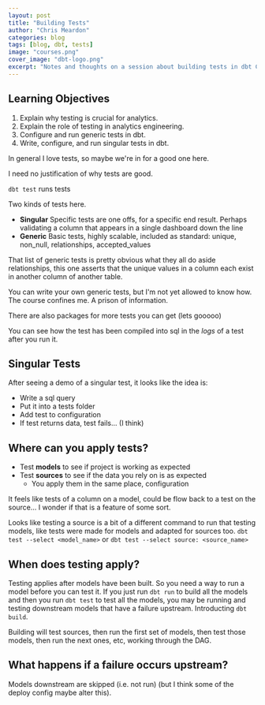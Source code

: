 ```yaml
---
layout: post
title: "Building Tests"
author: "Chris Meardon"
categories: blog
tags: [blog, dbt, tests]
image: "courses.png"
cover_image: "dbt-logo.png"
excerpt: "Notes and thoughts on a session about building tests in dbt Cloud"
---
```


## Learning Objectives

1. Explain why testing is crucial for analytics.
2. Explain the role of testing in analytics engineering.
3. Configure and run generic tests in dbt.
4. Write, configure, and run singular tests in dbt.

In general I love tests, so maybe we're in for a good one here.

I need no justification of why tests are good.

`dbt test` runs tests

Two kinds of tests here.

- **Singular** Specific tests are one offs, for a specific end result. Perhaps validating a column that appears in a single dashboard down the line
- **Generic** Basic tests, highly scalable, included as standard: unique, non_null, relationships, accepted_values

That list of generic tests is pretty obvious what they all do aside relationships, this one asserts that the unique values in a column each exist in another column of another table.

You can write your own generic tests, but I'm not yet allowed to know how. The course confines me. A prison of information.

There are also packages for more tests you can get (lets gooooo)

You can see how the test has been compiled into sql in the _logs_ of a test after you run it.

## Singular Tests

After seeing a demo of a singular test, it looks like the idea is:

- Write a sql query
- Put it into a tests folder
- Add test to configuration
- If test returns data, test fails... (I think)

## Where can you apply tests?

- Test **models** to see if project is working as expected
- Test **sources** to see if the data you rely on is as expected
  - You apply them in the same place, configuration

It feels like tests of a column on a model, could be flow back to a test on the source... I wonder if that is a feature of some sort.

Looks like testing a source is a bit of a different command to run that testing models, like tests were made for models and adapted for sources too.
`dbt test --select <model_name>`
or
`dbt test --select source: <source_name>`

## When does testing apply?

Testing applies after models have been built. So you need a way to run a model before you can test it. If you just run `dbt run` to build all the models and then you run `dbt test` to test all the models, you may be running and testing downstream models that have a failure upstream. Introducting `dbt build`.

Building will test sources, then run the first set of models, then test those models, then run the next ones, etc, working through the DAG.

## What happens if a failure occurs upstream?

Models downstream are skipped (i.e. not run) (but I think some of the deploy config maybe alter this).
